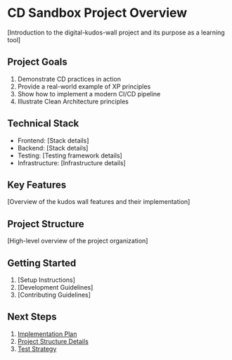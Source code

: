 # CD Sandbox Project Overview

[Introduction to the digital-kudos-wall project and its purpose as a learning tool]

## Project Goals

1. Demonstrate CD practices in action
2. Provide a real-world example of XP principles
3. Show how to implement a modern CI/CD pipeline
4. Illustrate Clean Architecture principles

## Technical Stack

- Frontend: [Stack details]
- Backend: [Stack details]
- Testing: [Testing framework details]
- Infrastructure: [Infrastructure details]

## Key Features

[Overview of the kudos wall features and their implementation]

## Project Structure

[High-level overview of the project organization]

## Getting Started

1. [Setup Instructions]
2. [Development Guidelines]
3. [Contributing Guidelines]

## Next Steps

1. [Implementation Plan](./implementation-plan.md)
2. [Project Structure Details](./project-structure.md)
3. [Test Strategy](./test-strategy.md)
